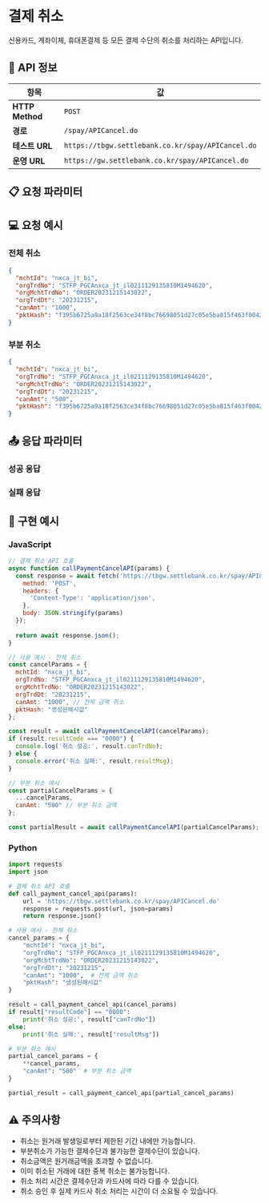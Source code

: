 # 결제 취소

신용카드, 계좌이체, 휴대폰결제 등 모든 결제 수단의 취소를 처리하는 API입니다.

## 📡 API 정보

| 항목 | 값 |
|------|-----|
| **HTTP Method** | `POST` |
| **경로** | `/spay/APICancel.do` |
| **테스트 URL** | `https://tbgw.settlebank.co.kr/spay/APICancel.do` |
| **운영 URL** | `https://gw.settlebank.co.kr/spay/APICancel.do` |

## 📋 요청 파라미터













## 💻 요청 예시

### 전체 취소

```json
{
  "mchtId": "nxca_jt_bi",
  "orgTrdNo": "STFP_PGCAnxca_jt_il0211129135810M1494620",
  "orgMchtTrdNo": "ORDER20231215143022",
  "orgTrdDt": "20231215",
  "canAmt": "1000",
  "pktHash": "f395b6725a9a18f2563ce34f8bc76698051d27c05e5ba815f463f00429061c0c"
}
```

### 부분 취소

```json
{
  "mchtId": "nxca_jt_bi",
  "orgTrdNo": "STFP_PGCAnxca_jt_il0211129135810M1494620",
  "orgMchtTrdNo": "ORDER20231215143022",
  "orgTrdDt": "20231215",
  "canAmt": "500",
  "pktHash": "f395b6725a9a18f2563ce34f8bc76698051d27c05e5ba815f463f00429061c0c"
}
```

## 📤 응답 파라미터

### 성공 응답







### 실패 응답







## 🔧 구현 예시

### JavaScript

```javascript
// 결제 취소 API 호출
async function callPaymentCancelAPI(params) {
  const response = await fetch('https://tbgw.settlebank.co.kr/spay/APICancel.do', {
    method: 'POST',
    headers: {
      'Content-Type': 'application/json',
    },
    body: JSON.stringify(params)
  });
  
  return await response.json();
}

// 사용 예시 - 전체 취소
const cancelParams = {
  mchtId: "nxca_jt_bi",
  orgTrdNo: "STFP_PGCAnxca_jt_il0211129135810M1494620",
  orgMchtTrdNo: "ORDER20231215143022",
  orgTrdDt: "20231215",
  canAmt: "1000", // 전체 금액 취소
  pktHash: "생성된해시값"
};

const result = await callPaymentCancelAPI(cancelParams);
if (result.resultCode === "0000") {
  console.log('취소 성공:', result.canTrdNo);
} else {
  console.error('취소 실패:', result.resultMsg);
}

// 부분 취소 예시
const partialCancelParams = {
  ...cancelParams,
  canAmt: "500" // 부분 취소 금액
};

const partialResult = await callPaymentCancelAPI(partialCancelParams);
```

### Python

```python
import requests
import json

# 결제 취소 API 호출
def call_payment_cancel_api(params):
    url = 'https://tbgw.settlebank.co.kr/spay/APICancel.do'
    response = requests.post(url, json=params)
    return response.json()

# 사용 예시 - 전체 취소
cancel_params = {
    "mchtId": "nxca_jt_bi",
    "orgTrdNo": "STFP_PGCAnxca_jt_il0211129135810M1494620",
    "orgMchtTrdNo": "ORDER20231215143022",
    "orgTrdDt": "20231215",
    "canAmt": "1000",  # 전체 금액 취소
    "pktHash": "생성된해시값"
}

result = call_payment_cancel_api(cancel_params)
if result["resultCode"] == "0000":
    print('취소 성공:', result["canTrdNo"])
else:
    print('취소 실패:', result["resultMsg"])

# 부분 취소 예시
partial_cancel_params = {
    **cancel_params,
    "canAmt": "500"  # 부분 취소 금액
}

partial_result = call_payment_cancel_api(partial_cancel_params)
```

## ⚠️ 주의사항

- 취소는 원거래 발생일로부터 제한된 기간 내에만 가능합니다.
- 부분취소가 가능한 결제수단과 불가능한 결제수단이 있습니다.
- 취소금액은 원거래금액을 초과할 수 없습니다.
- 이미 취소된 거래에 대한 중복 취소는 불가능합니다.
- 취소 처리 시간은 결제수단과 카드사에 따라 다를 수 있습니다.
- 취소 승인 후 실제 카드사 취소 처리는 시간이 더 소요될 수 있습니다.

